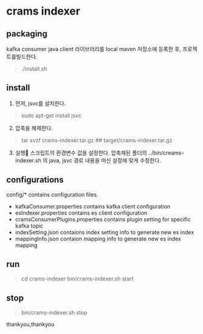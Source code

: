 crams indexer
=============

packaging 
--------
kafka consumer java client 라이브러리를 local maven 저장소에 등록한 후, 프로젝트를빌드한다.
>./install.sh


install
-------
1. 먼저, jsvc를 설치한다. 
>sudo apt-get install jsvc

2. 압축을 해제한다. 
>tar xvzf crams-indexer.tar.gz    ## target/crams-indexer.tar.gz

3. 실행 스크립트의 환경변수 값을 설정한다. 
압축제된 폴더의 ../bin/creams-indexer.sh 의 java, jsvc 경로 내용을 머신 설정에 맞게 수정한다. 

configurations
-------------
config/* contains configuration files.  
  - kafkaConsumer.properties contains kafka client configuration  
  - esIndexer.properties contains es client configuration  
  - cramsConsumerPlugins.properties contains plugin setting for specific kafka topic  
  - indexSetting.json contaions index setting info to generate new es index  
  - mappingInfo.json contaion mapping info to generate new es index mapping  

run 
------
>cd crams-indexer
>bin/crams-indexer.sh start

stop
------
>bin/crams-indexer.sh stop

thankyou,thankyou
